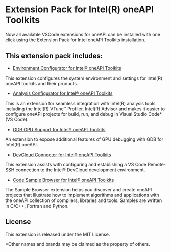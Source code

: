 # Extension Pack for Intel(R) oneAPI Toolkits

Now all available VSCode extensions for oneAPI can be installed with one click using the Extension Pack for Intel oneAPI Toolkits installation.


## This extension pack includes:
* [Environment Configurator for Intel® oneAPI Toolkits](https://github.com/intel/vscode-oneapi-environment-configurator)

This extension configures the system environment and settings for Intel(R) oneAPI toolkits and their products.

* [Analysis Configurator for Intel® oneAPI Toolkits](https://github.com/intel/vscode-oneapi-analysis-configurator)

This is an extension for seamless integration with Intel(R) analysis tools including the Intel(R) VTune™ Profiler, Intel(R) Advisor and makes it easier to configure oneAPI projects for build, run, and debug in Visual Studio Code* (VS Code).

* [GDB GPU Support for Intel® oneAPI Toolkits](https://github.com/intel/vscode-oneapi-gdb-debug)

An extension to expose additional features of GPU debugging with GDB for Intel(R) oneAPI.

* [DevCloud Connector for Intel® oneAPI Toolkits](https://github.com/intel/vscode-oneapi-devcloud-connector)

This extension assists with configuring and establishing a VS Code Remote-SSH connection to the Intel® DevCloud development environment.

* [Code Sample Browser for Intel® oneAPI Toolkits](https://github.com/intel/vscode-sample-browser)

The Sample Browser extension helps you discover and create oneAPI projects that illustrate how to implement algorithms and applications with the oneAPI collection of compilers, libraries and tools. Samples are written in C/C++, Fortran and Python.

## License
This extension is released under the MIT License.

*Other names and brands may be claimed as the property of others.

